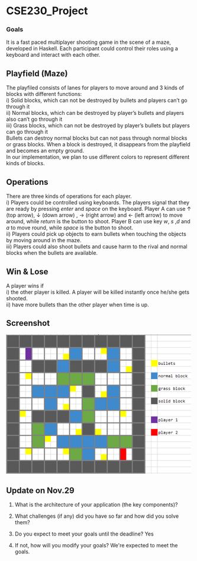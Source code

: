 # CSE230_Project
### Goals
It is a fast paced multiplayer shooting game in the scene of a maze, developed in Haskell. Each participant could control their roles using a keyboard and interact with each other.

## Playfield (Maze)
The playfiled consists of lanes for players to move around and 3 kinds of blocks with different functions:   
i) Solid blocks, which can not be destroyed by bullets and players can’t go through it   
ii) Normal blocks, which can be destroyed by player’s bullets and players also can’t go through it   
iii) Grass blocks, which can not be destroyed  by player’s bullets but players can go through it    
Bullets can destroy normal blocks but can not pass through normal blocks or grass blocks. When a block is destroyed, it disappears from the playfield and becomes an empty ground.    
In our implementation, we plan to use different colors to represent different kinds of blocks.     

## Operations
There are three kinds of operations for each player.    
i) Players could be controlled using keyboards. The players signal that they are ready by pressing *enter* and *space* on the keyboard. Player A can use ↑ (top arrow),  ↓ (down arrow) ,  → (right arrow) and ← (left arrow) to move around, while *return* is the button to shoot. Player B can use key *w*, *s* ,*d*  and *a* to move round, while *space* is the button to shoot.     
ii) Players could pick up objects to earn bullets when touching the objects by moving around in the maze.     
iii) Players could also shoot bullets and cause harm to the rival and normal blocks when the bullets are available.     

## Win & Lose
A player wins if    
i) the other player is killed. A player will be killed instantly once he/she gets shooted.   
ii) have more bullets than the other player when time is up.   

## Screenshot
<img src="/screenshot/sample.png" width="500"> 

## Update on Nov.29

1. What is the architecture of your application (the key components)?


2. What challenges (if any) did you have so far and how did you solve them?


3. Do you expect to meet your goals until the deadline?
Yes

4. If not, how will you modify your goals?
We're expected to meet the goals.
